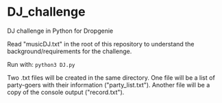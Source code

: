 # DJ_challenge
DJ challenge in Python for Dropgenie

Read "musicDJ.txt" in the root of this repository to understand the background/requirements for the challenge.

Run with:
```python3 DJ.py```

Two .txt files will be created in the same directory. One file will be a list of party-goers with their information ("party_list.txt"). Another file will be a copy of the console output ("record.txt").
